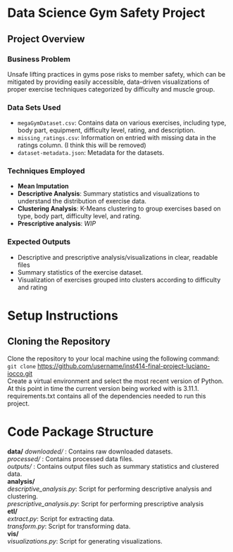 # Data Science Gym Safety Project

## Project Overview

### Business Problem
Unsafe lifting practices in gyms pose risks to member safety, which can be mitigated by providing easily accessible, data-driven visualizations of proper exercise techniques categorized by difficulty and muscle group.

### Data Sets Used
- `megaGymDataset.csv`: Contains data on various exercises, including type, body part, equipment, difficulty level, rating, and description.
- `missing_ratings.csv`: Information on entried with missing data in the ratings column. (I think this will be removed)
- `dataset-metadata.json`: Metadata for the datasets.

### Techniques Employed
- **Mean Imputation**
- **Descriptive Analysis**: Summary statistics and visualizations to understand the distribution of exercise data.
- **Clustering Analysis**: K-Means clustering to group exercises based on type, body part, difficulty level, and rating.
- **Prescriptive analysis**: *WIP*

### Expected Outputs
- Descriptive and prescriptive analysis/visualizations in clear, readable files
- Summary statistics of the exercise dataset.
- Visualization of exercises grouped into clusters according to difficulty and rating

# Setup Instructions

## Cloning the Repository
Clone the repository to your local machine using the following command:  
`git clone` https://github.com/username/inst414-final-project-luciano-iocco.git  
Create a virtual environment and select the most recent version of Python. At this point in time the current version being worked with is 3.11.1. requirements.txt contains all of the dependencies needed to run this project.

# Code Package Structure

**data/**
*downloaded/* : Contains raw downloaded datasets.  
*processed/* : Contains processed data files.  
*outputs/* : Contains output files such as summary statistics and clustered data.  
**analysis/**  
*descriptive_analysis.py*: Script for performing descriptive analysis and clustering.  
*prescriptive_analysis.py*: Script for performing prescriptive analysis  
**etl/**  
*extract.py*: Script for extracting data.  
*transform.py*: Script for transforming data.  
**vis/**  
*visualizations.py*: Script for generating visualizations.
